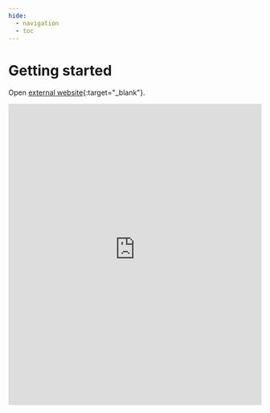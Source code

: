 ```yaml
---
hide:
  - navigation
  - toc
---
```

# Getting started

Open [external website](https://mind-body-emotion.notion.site/ebd/1cb03dd4773f801285edf12e8b6018bd){:target="_blank"}.
<iframe src="https://mind-body-emotion.notion.site/ebd/1cb03dd4773f801285edf12e8b6018bd" width="100%" height="600" frameborder="0" allowfullscreen />